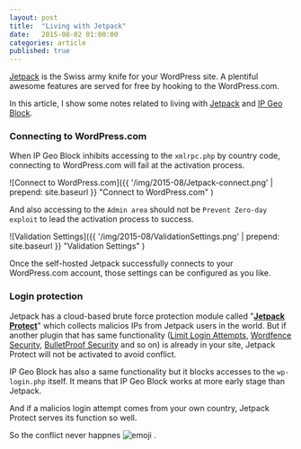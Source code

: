 ```yaml
---
layout: post
title:  "Living with Jetpack"
date:   2015-08-02 01:00:00
categories: article
published: true
---
```


[Jetpack][Jetpack.me] is the Swiss army knife for your WordPress site.
A plentiful awesome features are served for free by hooking to the 
WordPress.com.

In this article, I show some notes related to living with 
[Jetpack][Jetpack.wp] and [IP Geo Block][IP-Geo-Block].

<!--more-->

### Connecting to WordPress.com ###

When IP Geo Block inhibits accessing to the `xmlrpc.php` by country code, 
connecting to WordPress.com will fail at the activation process.

![Connect to WordPress.com]({{ '/img/2015-08/Jetpack-connect.png' | prepend: site.baseurl }}
 "Connect to WordPress.com"
)

And also accessing to the `Admin area` should not be `Prevent Zero-day exploit` 
to lead the activation process to success.

![Validation Settings]({{ '/img/2015-08/ValidationSettings.png' | prepend: site.baseurl }}
 "Validation Settings"
)

Once the self-hosted Jetpack successfully connects to your WordPress.com account,
those settings can be configured as you like.

### Login protection ###

Jetpack has a cloud-based brute force protection module called "[**Jetpack 
Protect**][JPP]" which collects malicios IPs from Jetpack users in the world.
But if another plugin that has same functionality ([Limit Login Attempts][LLA], 
[Wordfence Security][WFS], [BulletProof Security][BPS] and so on) is already in 
your site, Jetpack Protect will not be activated to avoid conflict.

IP Geo Block has also a same functionality but it blocks accesses to the 
`wp-login.php` itself. It means that IP Geo Block works at more early stage 
than Jetpack.

And if a malicios login attempt comes from your own country, Jetpack Protect 
serves its function so well.

So the conflict never happnes <span class="emoji">
![emoji](https://assets-cdn.github.com/images/icons/emoji/unicode/1f44d.png)
</span>.

[IP-Geo-Block]: https://wordpress.org/plugins/ip-geo-block/ "WordPress › IP Geo Block « WordPress Plugins"
[Jetpack.me]:   https://jetpack.me/ "Jetpack for WordPress"
[Jetpack.wp]:   https://wordpress.org/plugins/jetpack/ "WordPress › Jetpack by WordPress.com « WordPress Plugins"
[JPP]: https://jetpack.me/support/security-features/ "Security Features - Jetpack for WordPress"
[LLA]: https://wordpress.org/plugins/limit-login-attempts/ "WordPress › Limit Login Attempts « WordPress Plugins"
[WFS]: https://wordpress.org/plugins/wordfence/ "WordPress › Wordfence Security « WordPress Plugins"
[BPS]: https://wordpress.org/plugins/bulletproof-security/ "WordPress › BulletProof Security « WordPress Plugins" 
